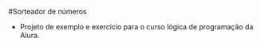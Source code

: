 #Sorteador de números

* Projeto de exemplo e exercício para o curso lógica de programação da Alura.
